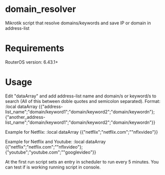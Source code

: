 # domain_resolver
Mikrotik script that resolve domains/keywords and save IP or domain in address-list

# Requirements
RouterOS version: 6.43.1+

# Usage
Edit "dataArray" and add address-list name and domain/s or keyword/s to search (All of this between doble quotes and semicolon separated).
Format: :local dataArray {{"address-list_name";"domain/keyword1";"domain/keyword2";"domain/keywordn"};{"another_address-list_name";"domain/keyword1";"domain/keyword2";"domain/keywordn"}}

Example for Netflix: :local dataArray {{"netflix";"netflix.com";""nflxvideo"}}

Example for Netflix and Youtube: :local dataArray {{"netflix";"netflix.com";""nflxvideo"};{"youtube";"youtube.com";""googlevideo"}}

At the first run script sets an entry in scheduler to run every 5 minutes. You can test if is working running script in console.
